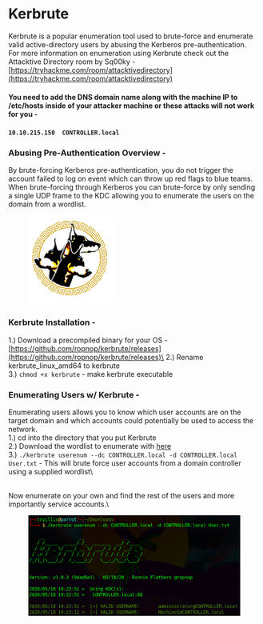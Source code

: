 # Kerbrute

Kerbrute is a popular enumeration tool used to brute-force and enumerate valid active-directory users by abusing the Kerberos pre-authentication.\
For more information on enumeration using Kerbrute check out the Attacktive Directory room by Sq00ky - [https://tryhackme.com/room/attacktivedirectory](https://tryhackme.com/room/attacktivedirectory)

#### You need to add the DNS domain name along with the machine IP to /etc/hosts inside of your attacker machine or these attacks will not work for you -

#### `10.10.215.150  CONTROLLER.local`

### Abusing Pre-Authentication Overview -

By brute-forcing Kerberos pre-authentication, you do not trigger the account failed to log on event which can throw up red flags to blue teams. When brute-forcing through Kerberos you can brute-force by only sending a single UDP frame to the KDC allowing you to enumerate the users on the domain from a wordlist.

<figure><img src="../.gitbook/assets/image (2) (1) (1) (1) (1).png" alt=""><figcaption></figcaption></figure>

### Kerbrute Installation -&#x20;

1.) Download a precompiled binary for your OS - [https://github.com/ropnop/kerbrute/releases](https://github.com/ropnop/kerbrute/releases)\
2.) Rename kerbrute\_linux\_amd64 to kerbrute\
3.) `chmod +x kerbrute` - make kerbrute executable

### Enumerating Users w/ Kerbrute -

Enumerating users allows you to know which user accounts are on the target domain and which accounts could potentially be used to access the network.\
1.) cd into the directory that you put Kerbrute\
2.) Download the wordlist to enumerate with [here](https://github.com/Cryilllic/Active-Directory-Wordlists/blob/master/User.txt)\
3.) `./kerbrute userenum --dc CONTROLLER.local -d CONTROLLER.local User.txt` - This will brute force user accounts from a domain controller using a supplied wordlist\


\
Now enumerate on your own and find the rest of the users and more importantly service accounts.\


<figure><img src="../.gitbook/assets/image (3) (1) (1) (1) (1).png" alt=""><figcaption></figcaption></figure>
